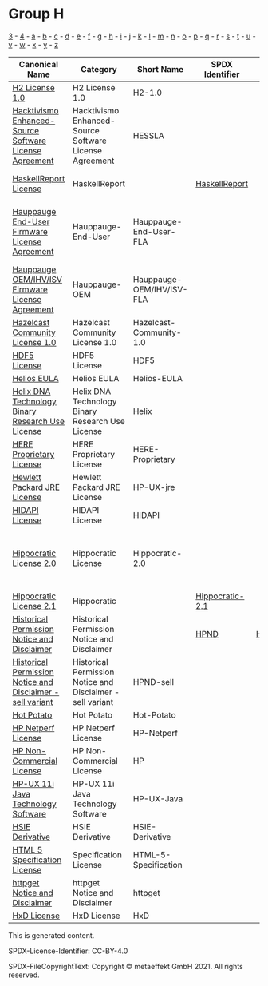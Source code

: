 # Group H

[3](../[3]/README.md) -
[4](../[4]/README.md) -
[a](../[a]/README.md) - 
[b](../[b]/README.md) - 
[c](../[c]/README.md) - 
[d](../[d]/README.md) - 
[e](../[e]/README.md) - 
[f](../[f]/README.md) - 
[g](../[g]/README.md) - 
[h](../[h]/README.md) - 
[i](../[i]/README.md) - 
[j](../[j]/README.md) - 
[k](../[k]/README.md) - 
[l](../[l]/README.md) - 
[m](../[m]/README.md) - 
[n](../[n]/README.md) - 
[o](../[o]/README.md) - 
[p](../[p]/README.md) - 
[q](../[q]/README.md) - 
[r](../[r]/README.md) - 
[s](../[s]/README.md) - 
[t](../[t]/README.md) - 
[u](../[u]/README.md) - 
[v](../[v]/README.md) - 
[w](../[w]/README.md) - 
[x](../[x]/README.md) - 
[y](../[y]/README.md) - 
[z](../[z]/README.md)

|Canonical Name|Category|Short Name|SPDX Identifier|OSI|ScanCode|Matched ScanCode|Type|
| --- | --- | --- | --- | --- | --- | --- | --- |
|[H2 License 1.0]([h2]/H2-License-1.0.yaml)|H2 License 1.0|H2-1.0| | | [h2-1.0](https://github.com/nexB/scancode-toolkit/blob/develop/src/licensedcode/data/licenses/h2-1.0.LICENSE) | [h2-1.0](https://github.com/nexB/scancode-toolkit/blob/develop/src/licensedcode/data/licenses/h2-1.0.LICENSE) |terms|
|[Hacktivismo Enhanced-Source Software License Agreement]([ha]/Hacktivismo-Enhanced-Source-Software-License-Agreement.yaml)|Hacktivismo Enhanced-Source Software License Agreement|HESSLA| | | [hessla](https://github.com/nexB/scancode-toolkit/blob/develop/src/licensedcode/data/licenses/hessla.LICENSE) | [afl-1.1](https://github.com/nexB/scancode-toolkit/blob/develop/src/licensedcode/data/licenses/afl-1.1.LICENSE), [gpl-2.0](https://github.com/nexB/scancode-toolkit/blob/develop/src/licensedcode/data/licenses/gpl-2.0.LICENSE), [unknown](https://github.com/nexB/scancode-toolkit/blob/develop/src/licensedcode/data/licenses/unknown.LICENSE) |terms|
|[HaskellReport License]([ha]/HaskellReport-License.yaml)|HaskellReport| |[HaskellReport](https://spdx.org/licenses/preview/HaskellReport.html)| | | [haskell-report](https://github.com/nexB/scancode-toolkit/blob/develop/src/licensedcode/data/licenses/haskell-report.LICENSE), [unknown](https://github.com/nexB/scancode-toolkit/blob/develop/src/licensedcode/data/licenses/unknown.LICENSE) |terms|
|[Hauppauge End-User Firmware License Agreement]([ha]/Hauppauge-End-User-Firmware-License-Agreement.yaml)|Hauppauge-End-User|Hauppauge-End-User-FLA| | | | [hauppauge-firmware-eula](https://github.com/nexB/scancode-toolkit/blob/develop/src/licensedcode/data/licenses/hauppauge-firmware-eula.LICENSE), [proprietary-license](https://github.com/nexB/scancode-toolkit/blob/develop/src/licensedcode/data/licenses/proprietary-license.LICENSE), [unknown](https://github.com/nexB/scancode-toolkit/blob/develop/src/licensedcode/data/licenses/unknown.LICENSE) |terms|
|[Hauppauge OEM/IHV/ISV Firmware License Agreement]([ha]/Hauppauge-OEMIHVISV-Firmware-License-Agreement.yaml)|Hauppauge-OEM|Hauppauge-OEM/IHV/ISV-FLA| | | | [hauppauge-firmware-oem](https://github.com/nexB/scancode-toolkit/blob/develop/src/licensedcode/data/licenses/hauppauge-firmware-oem.LICENSE) |terms|
|[Hazelcast Community License 1.0]([ha]/Hazelcast-Community-License-1.0.yaml)|Hazelcast Community License 1.0|Hazelcast-Community-1.0| | | [hazelcast-community-1.0](https://github.com/nexB/scancode-toolkit/blob/develop/src/licensedcode/data/licenses/hazelcast-community-1.0.LICENSE) | [confluent-community-1.0](https://github.com/nexB/scancode-toolkit/blob/develop/src/licensedcode/data/licenses/confluent-community-1.0.LICENSE) |terms|
|[HDF5 License]([hd]/HDF5-License.yaml)|HDF5 License|HDF5| | | [hdf5](https://github.com/nexB/scancode-toolkit/blob/develop/src/licensedcode/data/licenses/hdf5.LICENSE) | [hdf5](https://github.com/nexB/scancode-toolkit/blob/develop/src/licensedcode/data/licenses/hdf5.LICENSE) |terms|
|[Helios EULA]([he]/Helios-EULA.yaml)|Helios EULA|Helios-EULA| | | [helios-eula](https://github.com/nexB/scancode-toolkit/blob/develop/src/licensedcode/data/licenses/helios-eula.LICENSE) | [helios-eula](https://github.com/nexB/scancode-toolkit/blob/develop/src/licensedcode/data/licenses/helios-eula.LICENSE) |terms|
|[Helix DNA Technology Binary Research Use License]([he]/Helix-DNA-Technology-Binary-Research-Use-License.yaml)|Helix DNA Technology Binary Research Use License|Helix| | | [helix](https://github.com/nexB/scancode-toolkit/blob/develop/src/licensedcode/data/licenses/helix.LICENSE) | [helix](https://github.com/nexB/scancode-toolkit/blob/develop/src/licensedcode/data/licenses/helix.LICENSE) |terms|
|[HERE Proprietary License]([he]/HERE-Proprietary-License.yaml)|HERE Proprietary License|HERE-Proprietary| | | [here-proprietary](https://github.com/nexB/scancode-toolkit/blob/develop/src/licensedcode/data/licenses/here-proprietary.LICENSE) | [here-proprietary](https://github.com/nexB/scancode-toolkit/blob/develop/src/licensedcode/data/licenses/here-proprietary.LICENSE) |terms|
|[Hewlett Packard JRE License]([he]/Hewlett-Packard-JRE-License.yaml)|Hewlett Packard JRE License|HP-UX-jre| | | [hp-ux-jre](https://github.com/nexB/scancode-toolkit/blob/develop/src/licensedcode/data/licenses/hp-ux-jre.LICENSE) | [hp-ux-jre](https://github.com/nexB/scancode-toolkit/blob/develop/src/licensedcode/data/licenses/hp-ux-jre.LICENSE) |terms|
|[HIDAPI License]([hi]/HIDAPI-License.yaml)|HIDAPI License|HIDAPI| | | [hidapi](https://github.com/nexB/scancode-toolkit/blob/develop/src/licensedcode/data/licenses/hidapi.LICENSE) | [hidapi](https://github.com/nexB/scancode-toolkit/blob/develop/src/licensedcode/data/licenses/hidapi.LICENSE) |terms|
|[Hippocratic License 2.0]([hi]/Hippocratic-License-2.0.yaml)|Hippocratic License|Hippocratic-2.0| | | [hippocratic-2.0](https://github.com/nexB/scancode-toolkit/blob/develop/src/licensedcode/data/licenses/hippocratic-2.0.LICENSE) | [classpath-exception-2.0](https://github.com/nexB/scancode-toolkit/blob/develop/src/licensedcode/data/licenses/classpath-exception-2.0.LICENSE), [gpl-2.0](https://github.com/nexB/scancode-toolkit/blob/develop/src/licensedcode/data/licenses/gpl-2.0.LICENSE), [mit](https://github.com/nexB/scancode-toolkit/blob/develop/src/licensedcode/data/licenses/mit.LICENSE), [x11-xconsortium](https://github.com/nexB/scancode-toolkit/blob/develop/src/licensedcode/data/licenses/x11-xconsortium.LICENSE) |terms|
|[Hippocratic License 2.1]([hi]/Hippocratic-License-2.1.yaml)|Hippocratic| |[Hippocratic-2.1](https://spdx.org/licenses/preview/Hippocratic-2.1.html)| | [hippocratic-2.1](https://github.com/nexB/scancode-toolkit/blob/develop/src/licensedcode/data/licenses/hippocratic-2.1.LICENSE) | [mit](https://github.com/nexB/scancode-toolkit/blob/develop/src/licensedcode/data/licenses/mit.LICENSE) |terms|
|[Historical Permission Notice and Disclaimer]([hi]/Historical-Permission-Notice-and-Disclaimer.yaml)|Historical Permission Notice and Disclaimer| |[HPND](https://spdx.org/licenses/preview/HPND.html)| [HPND](https://opensource.org/licenses/HPND) | [historical](https://github.com/nexB/scancode-toolkit/blob/develop/src/licensedcode/data/licenses/historical.LICENSE) | [historical](https://github.com/nexB/scancode-toolkit/blob/develop/src/licensedcode/data/licenses/historical.LICENSE) |terms|
|[Historical Permission Notice and Disclaimer - sell variant]([hi]/Historical-Permission-Notice-and-Disclaimer---sell-variant.yaml)|Historical Permission Notice and Disclaimer - sell variant|HPND-sell| | | [historical-sell-variant](https://github.com/nexB/scancode-toolkit/blob/develop/src/licensedcode/data/licenses/historical-sell-variant.LICENSE) | [x11-keith-packard](https://github.com/nexB/scancode-toolkit/blob/develop/src/licensedcode/data/licenses/x11-keith-packard.LICENSE) |terms|
|[Hot Potato]([ho]/Hot-Potato.yaml)|Hot Potato|Hot-Potato| | | [hot-potato](https://github.com/nexB/scancode-toolkit/blob/develop/src/licensedcode/data/licenses/hot-potato.LICENSE) | |terms|
|[HP Netperf License]([hp]/HP-Netperf-License.yaml)|HP Netperf License|HP-Netperf| | | [hp-netperf](https://github.com/nexB/scancode-toolkit/blob/develop/src/licensedcode/data/licenses/hp-netperf.LICENSE) | [hp-netperf](https://github.com/nexB/scancode-toolkit/blob/develop/src/licensedcode/data/licenses/hp-netperf.LICENSE) |terms|
|[HP Non-Commercial License]([hp]/HP-Non-Commercial-License.yaml)|HP Non-Commercial License|HP| | | [hp](https://github.com/nexB/scancode-toolkit/blob/develop/src/licensedcode/data/licenses/hp.LICENSE) | [hp](https://github.com/nexB/scancode-toolkit/blob/develop/src/licensedcode/data/licenses/hp.LICENSE) |terms|
|[HP-UX 11i Java Technology Software]([hp]/HP-UX-11i-Java-Technology-Software.yaml)|HP-UX 11i Java Technology Software|HP-UX-Java| | | [hp-ux-java](https://github.com/nexB/scancode-toolkit/blob/develop/src/licensedcode/data/licenses/hp-ux-java.LICENSE) | [hp-ux-java](https://github.com/nexB/scancode-toolkit/blob/develop/src/licensedcode/data/licenses/hp-ux-java.LICENSE) |terms|
|[HSIE Derivative]([hs]/HSIE-Derivative.yaml)|HSIE Derivative|HSIE-Derivative| | | [paul-hsieh-derivative](https://github.com/nexB/scancode-toolkit/blob/develop/src/licensedcode/data/licenses/paul-hsieh-derivative.LICENSE) | |terms|
|[HTML 5 Specification License]([ht]/HTML-5-Specification-License.yaml)|Specification License|HTML-5-Specification| | | [html5](https://github.com/nexB/scancode-toolkit/blob/develop/src/licensedcode/data/licenses/html5.LICENSE) | |terms|
|[httpget Notice and Disclaimer]([ht]/httpget-Notice-and-Disclaimer.yaml)|httpget Notice and Disclaimer|httpget| | | [httpget](https://github.com/nexB/scancode-toolkit/blob/develop/src/licensedcode/data/licenses/httpget.LICENSE) | [httpget](https://github.com/nexB/scancode-toolkit/blob/develop/src/licensedcode/data/licenses/httpget.LICENSE) |terms|
|[HxD License]([hx]/HxD-License.yaml)|HxD License|HxD| | | [hxd](https://github.com/nexB/scancode-toolkit/blob/develop/src/licensedcode/data/licenses/hxd.LICENSE) | [hxd](https://github.com/nexB/scancode-toolkit/blob/develop/src/licensedcode/data/licenses/hxd.LICENSE) |terms|

This is generated content.

SPDX-License-Identifier: CC-BY-4.0

SPDX-FileCopyrightText: Copyright © metaeffekt GmbH 2021. All rights reserved.
